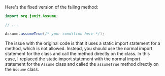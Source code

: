Here's the fixed version of the failing method:
```java
import org.junit.Assume;

// ...

Assume.assumeTrue(/* your condition here */);
```
The issue with the original code is that it uses a static import statement for a method, which is not allowed. Instead, you should use the normal import statement for the class and call the method directly on the class. In this case, I replaced the static import statement with the normal import statement for the `Assume` class and called the `assumeTrue` method directly on the `Assume` class.